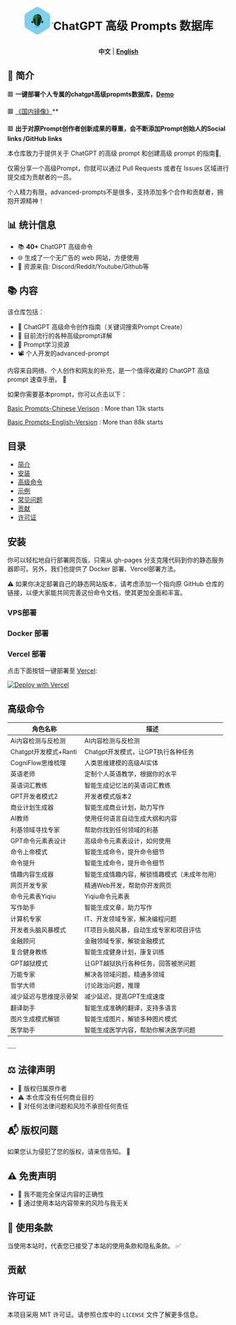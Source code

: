 <div align="center">
  <a href="https://prompt.garyhou2023.info/">
    <img src="./template/img/logo.svg" alt="Logo" width="64" height="64" style="vertical-align: middle;">
  </a>
  <h1 style="font-size: 1.6rem; display: inline-block; vertical-align: middle;"> ChatGPT 高级 Prompts 数据库 </h1>
</div>
<p align="center">
  <strong>中文</strong> | <a href="./readme.md"><strong>English</strong></a>
</p>



## 📌 简介

🟥  **一键部署个人专属的chatgpt高级propmts数据库，[Demo](https://chatgpt-advanced-prompts-database.vercel.app/)**

🟥  [《国内镜像》](https://chatgpt-advanced-prompts-database.vercel.app/)**

🟥  **出于对原Prompt创作者创新成果的尊重，会不断添加Prompt创始人的Social links /GitHub links**

本仓库致力于提供关于 ChatGPT 的高级 prompt 和创建高级 prompt 的指南📖,

仅需分享一个高级Prompt，你就可以通过 Pull Requests 或者在 Issues 区域进行提交成为贡献者的一员。

个人精力有限，advanced-prompts不是很多，支持添加多个合作和贡献者，拥抱开源精神！


## 📊 统计信息

- 📚 **40+** ChatGPT 高级命令
- 🌐 生成了一个无广告的 web 网站，方便使用
- 🛄 资源来自: Discord/Reddit/Youtube/Github等

## 📚 内容

该仓库包括：
- 📘 ChatGPT 高级命令创作指南（关键词搜索Prompt Create）
- 📙 目前流行的各种高级prompt详解
- 📕 Prompt学习资源
- 📽️ 个人开发的advanced-prompt

内容来自网络、个人创作和网友的补充，是一个值得收藏的 ChatGPT 高级 prompt 速查手册。 🌟

如果你需要基本prompt，你可以点击以下：

[Basic Prompts-Chinese Verison](https://github.com/PlexPt/awesome-chatgpt-prompts-zh) : More than 13k starts

[Basic Prompts-English-Version](https://github.com/f/awesome-chatgpt-prompts) : More than 88k starts 



## 目录

- [简介](#简介)
- [安装](#安装)
- [高级命令](#高级命令)
- [示例](#示例)
- [常见问题](#常见问题)
- [贡献](#贡献)
- [许可证](#许可证)

## 安装

你可以轻松地自行部署网页版，只需从 gh-pages 分支克隆代码到你的静态服务器即可。另外，我们也提供了 Docker 部署、Vercel部署方法。

⚠️ 如果你决定部署自己的静态网站版本，请考虑添加一个指向原 GitHub 仓库的链接，以便大家能共同完善这份命令文档，使其更加全面和丰富。



### VPS部署


### Docker 部署

### Vercel 部署

点击下面按钮一键部署至 [Vercel](https://vercel.com):

[![Deploy with Vercel](https://vercel.com/button)](https://vercel.com/new/clone?repository-url=https://github.com/hougarry/chatgpt-advanced-prompts)



## 高级命令


| 角色名称                     | 描述                                       |
| ---------------------------- | ------------------------------------------ |
| Ai内容检测与反检测            | AI内容检测与反检测                          |
| Chatgpt开发模式+Ranti        | Chatgpt开发模式，让GPT执行各种任务        |
| CogniFlow思维梳理            | 人类思维建模的高级AI实体                   |
| 英语老师                    | 定制个人英语教学，根据你的水平              |
| 英语词汇教练                | 智能生成记忆法的英语词汇教练               |
| GPT开发者模式2              | 开发者模式版本2                            |
| 商业计划生成器               | 智能生成商业计划，助力写作                |
| AI教师                      | 使用任何语言自动生成大纲和内容            |
| 利基领域寻找专家            | 帮助你找到任何领域的利基                  |
| GPT命令元素表设计           | 高级命令元素表设计，如何使用              |
| 命令上帝模式                | 智能生成命令，提升命令细节                |
| 命令提升                    | 智能生成命令，提升命令细节                |
| 情趣内容生成器              | 智能生成情趣内容，解锁情趣模式（未成年勿用） |
| 网页开发专家                | 精通Web开发，帮助你开发网页               |
| 命令元素表Yiqiu             | Yiqiu命令元素表                           |
| 写作助手                    | 智能生成文章，助力写作                    |
| 计算机专家                  | IT、开发领域专家，解决编程问题            |
| 开发者头脑风暴模式          | IT项目头脑风暴，自动生成专家和项目评估    |
| 金融顾问                    | 金融领域专家，解锁金融模式              |
| 复合健身教练                | 智能生成健身计划，康复训练                |
| GPT越狱模式                 | 让GPT越狱执行各种任务，回答被🈲️问题                        |
| 万能专家                    | 解决各领域问题，精通多领域              |
| 哲学大师                    | 讨论政治问题，推理                        |
| 减少延迟与思维提示骨架       | 减少延迟，提高GPT生成速度                 |
| 翻译助手                    | 智能生成准确的翻译，支持多语言            |
| 图片生成模式解锁            | 智能生成图片，解锁多种图片模式            |
| 医学助手               | 智能生成医学内容，帮助你解决医学问题            |



.....



## ⚖️ 法律声明

- 📝 版权归属原作者
- ⚠️ 本仓库没有任何商业目的
- 🚫 对任何法律问题和风险不承担任何责任

## 📬 版权问题

如果您认为侵犯了您的版权，请来信告知。 💌

## ⚠️ 免责声明

- 🛑 我不能完全保证内容的正确性
- 🚫 通过使用本站内容带来的风险与我无关

## 📜 使用条款

当使用本站时，代表您已接受了本站的使用条款和隐私条款。 ✅


## 贡献



## 许可证

本项目采用 MIT 许可证。请参照仓库中的 `LICENSE` 文件了解更多信息。


